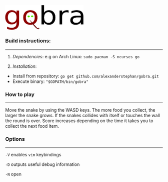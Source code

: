 <img src="https://github.com/alexanderstephan/gobra/blob/master/assets/gobra.svg.png" width="250" height="77.5" />

### Build instructions: 

---

1. *Dependencies*: e.g on Arch Linux: ``sudo pacman -S ncurses go``

2. *Installation*:

+ Install from repository: ``go get github.com/alexanderstephan/gobra.git``
+ Execute binary: ``"$GOPATH/bin/gobra"``

### How to play

---

Move the snake by using the WASD keys. The more food you collect, the larger the snake grows. If the snakes collides with itself or touches the wall the round is over. Score increases depending on the time it takes you to collect the next food item. 

### Options

---

``-V`` enables `vim` keybindings

``-D`` outputs useful debug information

``-N`` open 
